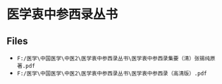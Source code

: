# 医学衷中参西录丛书

## Files

- `F:/医学\中国医学\中医2\医学衷中参西录丛书\医学衷中参西录集要（清）张锡纯原著.pdf`
- `F:/医学\中国医学\中医2\医学衷中参西录丛书\医学衷中参西录（高清版）.pdf`
